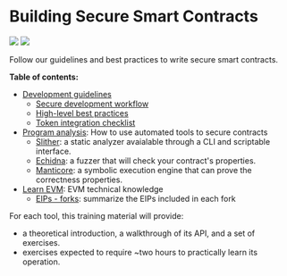 # Building Secure Smart Contracts

![](https://github.com/crytic/building-secure-contracts/workflows/CI/badge.svg) ![](https://github.com/crytic/building-secure-contracts/workflows/Echidna/badge.svg)

Follow our guidelines and best practices to write secure smart contracts.

**Table of contents:**

- [Development guidelines](./development-guidelines)
  - [Secure development workflow](./development-guidelines/workflow.md)
  - [High-level best practices](./development-guidelines/guidelines.md)
  - [Token integration checklist](./development-guidelines/token_integration.md)
- [Program analysis](./program-analysis): How to use automated tools to secure contracts
  - [Slither](./program-analysis/slither): a static analyzer avaialable through a CLI and scriptable interface.
  - [Echidna](./program-analysis/echidna): a fuzzer that will check your contract's properties.
  - [Manticore](./program-analysis/manticore): a symbolic execution engine that can prove the correctness properties.
- [Learn EVM](./learn_evm): EVM technical knowledge
  - [EIPs - forks](./learn_evm/eips_forks.md): summarize the EIPs included in each fork

For each tool, this training material will provide:

- a theoretical introduction, a walkthrough of its API, and a set of exercises.
- exercises expected to require ~two hours to practically learn its operation.

